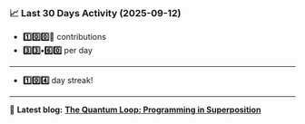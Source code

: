 <!--START_STATS-->
### 📈 Last 30 Days Activity (2025-09-12)  
- **1️⃣0️⃣0️⃣🎱** contributions  
- **3️⃣3️⃣•6️⃣0️⃣** per day
---
- **1️⃣0️⃣4️⃣** day streak!
---
📝 **Latest blog:** [**The Quantum Loop: Programming in Superposition**](https://andriak.com/blog/quantum-loop)
<!--END_STATS-->
